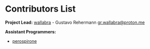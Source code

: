 # Contributors List

**Project Lead:** [wallabra](https://wallabra.github.io/) - Gustavo Rehermann <gr.wallabra@proton.me>

**Assistant Programmers:**

* [perospirone](https://codeberg.org/perospirone)
